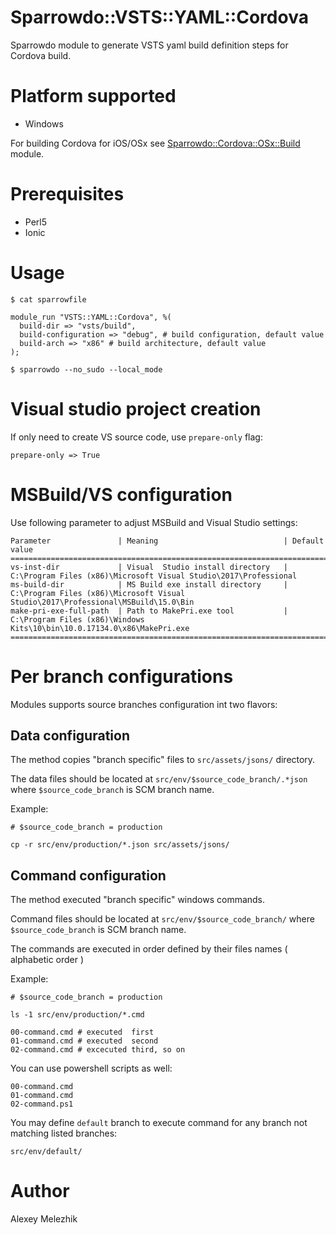 # Sparrowdo::VSTS::YAML::Cordova

Sparrowdo module to generate VSTS yaml build definition steps for Cordova build.

# Platform supported

* Windows

For building Cordova for iOS/OSx see [Sparrowdo::Cordova::OSx::Build](https://github.com/melezhik/sparrowdo-cordova-osx-build) module.

# Prerequisites

* Perl5
* Ionic

# Usage

    $ cat sparrowfile

    module_run "VSTS::YAML::Cordova", %( 
      build-dir => "vsts/build",
      build-configuration => "debug", # build configuration, default value  
      build-arch => "x86" # build architecture, default value  
    );

    $ sparrowdo --no_sudo --local_mode


# Visual studio project creation

If only need to create VS source code, use `prepare-only` flag:


    prepare-only => True


# MSBuild/VS configuration

Use following parameter to adjust MSBuild and Visual Studio settings:

    Parameter               | Meaning                            | Default value
    ===============================================================================================================================================
    vs-inst-dir             | Visual  Studio install directory   | C:\Program Files (x86)\Microsoft Visual Studio\2017\Professional
    ms-build-dir            | MS Build exe install directory     | C:\Program Files (x86)\Microsoft Visual Studio\2017\Professional\MSBuild\15.0\Bin
    make-pri-exe-full-path  | Path to MakePri.exe tool           | C:\Program Files (x86)\Windows Kits\10\bin\10.0.17134.0\x86\MakePri.exe
    ===============================================================================================================================================

# Per branch configurations


Modules supports source branches configuration int two flavors:

## Data configuration

The method copies "branch specific" files to `src/assets/jsons/` directory.

The data files should be located at `src/env/$source_code_branch/.*json` where `$source_code_branch` is SCM branch name.

Example:

    # $source_code_branch = production
    
    cp -r src/env/production/*.json src/assets/jsons/

## Command configuration

The method executed "branch specific" windows commands.

Command files should be located at `src/env/$source_code_branch/` where `$source_code_branch` is SCM branch name.

The commands are executed in order defined by their files names ( alphabetic order )

Example:

    # $source_code_branch = production
    
    ls -1 src/env/production/*.cmd

    00-command.cmd # executed  first
    01-command.cmd # executed  second
    02-command.cmd # excecuted third, so on

You can use powershell scripts as well:

    00-command.cmd
    01-command.cmd
    02-command.ps1 

You may define `default` branch to execute command for any branch not matching listed branches:

    src/env/default/

# Author

Alexey Melezhik
